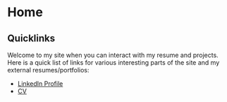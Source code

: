 # Home

## Quicklinks
Welcome to my site when you can interact with my resume and projects. Here is a quick list 
of links for various interesting parts of the site and my external resumes/portfolios:  
* [LinkedIn Profile](www.linkedin.com/in/nathanphippsoneill/)
* [CV](Nathan-Phipps-O-Neill/CV_NathanPhippsONeill_2022.html)

## 
